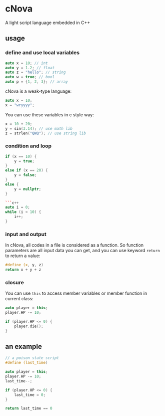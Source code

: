 # cNova
A light script language embedded in C++

## usage
### define and use local variables
```c++
auto x = 10; // int
auto y = 1.2; // float
auto z = "hello"; // string
auto w = true; // bool
auto p = {1, 2, 3}; // array
```

cNova is a weak-type language:
```c++
auto x = 10;
x = "wryyyy";
```

You can use these variables in c style way:
```c++
x = 10 + 20;
y = sin(3.14); // use math lib
z = strlen("QWQ"); // use string lib
```

### condition and loop
```c++
if (x == 10) {
    y = true;
}
else if (x == 20) {
    y = false;
}
else {
    y = nullptr;
}

```c++
auto i = 0;
while (i < 10) {
    i++;
}
```

### input and output
In cNova, all codes in a file is considered as a function. So function parameters are all input data you can get, and you can use keyword `return` to return a value:
```c++
#define (x, y, z)
return x + y + z
```

### closure
You can use `this` to access member variables or member function in current class:
```c++
auto player = this;
player.HP -= 10;

if (player.HP <= 0) {
    player.die();
}
```

## an example
```c++
// a poison state script
#define (last_time)

auto player = this;
player.HP -= 10;
last_time--;

if (player.HP <= 0) {
    last_time = 0;
}

return last_time == 0
```